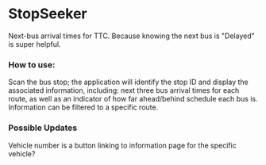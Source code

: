 # StopSeeker

Next-bus arrival times for TTC. Because knowing the next bus is "Delayed" is super helpful.

### How to use:
Scan the bus stop; the application will identify the stop ID and display the associated information, including: next three bus arrival times for each route, as well as an indicator of how far ahead/behind schedule each bus is. Information can be filtered to a specific route. 

### Possible Updates
Vehicle number is a button linking to information page for the specific vehicle?